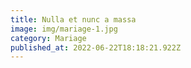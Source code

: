 ```yaml
---
title: Nulla et nunc a massa
image: img/mariage-1.jpg
category: Mariage
published_at: 2022-06-22T18:18:21.922Z
---
```


